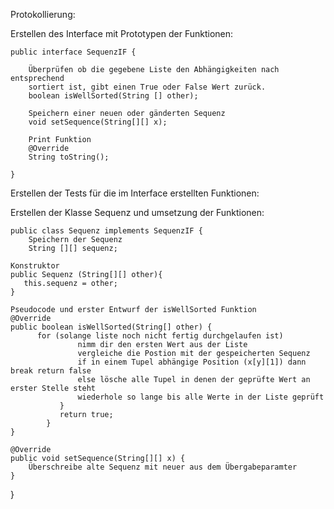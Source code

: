 Protokollierung:

Erstellen des Interface mit Prototypen der Funktionen:
    
    public interface SequenzIF {
    
        Überprüfen ob die gegebene Liste den Abhängigkeiten nach entsprechend
        sortiert ist, gibt einen True oder False Wert zurück.
        boolean isWellSorted(String [] other);
        
        Speichern einer neuen oder gänderten Sequenz
        void setSequence(String[][] x);
        
        Print Funktion
        @Override
        String toString();
    
    }
    
Erstellen der Tests für die im Interface erstellten Funktionen:
    




Erstellen der Klasse Sequenz und umsetzung der Funktionen:

    public class Sequenz implements SequenzIF {
        Speichern der Sequenz
        String [][] sequenz;
        
    Konstruktor
    public Sequenz (String[][] other){
       this.sequenz = other;
    }
    
    Pseudocode und erster Entwurf der isWellSorted Funktion
    @Override
    public boolean isWellSorted(String[] other) {
          for (solange liste noch nicht fertig durchgelaufen ist)
                   nimm dir den ersten Wert aus der Liste
                   vergleiche die Postion mit der gespeicherten Sequenz
                   if in einem Tupel abhängige Position (x[y][1]) dann break return false
                   else lösche alle Tupel in denen der geprüfte Wert an erster Stelle steht 
                   wiederhole so lange bis alle Werte in der Liste geprüft
               }
               return true;
            }
    }

    @Override
    public void setSequence(String[][] x) {
        Überschreibe alte Sequenz mit neuer aus dem Übergabeparamter
    }
}
